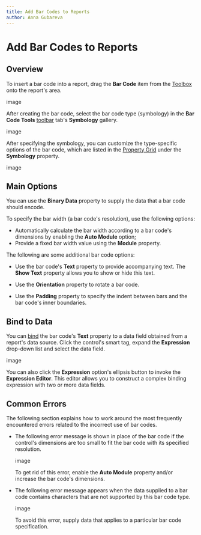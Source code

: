 ```yaml
---
title: Add Bar Codes to Reports
author: Anna Gubareva
---
```

# Add Bar Codes to Reports

## Overview

To insert a bar code into a report, drag the **Bar Code** item from the [Toolbox](../../report-designer-tools/toolbox.md) onto the report's area.

image

After creating the bar code, select the bar code type (symbology) in the **Bar Code Tools** [toolbar](../../report-designer-tools/toolbar.md) tab's **Symbology** gallery.
	
image
	
After specifying the symbology, you can customize the type-specific options of the bar code, which are listed in the [Property Grid](../../report-designer-tools/ui-panels/property-grid) under the **Symbology** property.
	
image

## Main Options

You can use the **Binary Data** property to supply the data that a bar code should encode.

To specify the bar width (a bar code's resolution), use the following options:
	
* Automatically calculate the bar width according to a bar code's dimensions by enabling the **Auto Module** option;
* Provide a fixed bar width value using the **Module** property.

The following are some additional bar code options:
	
* Use the bar code's **Text** property to provide accompanying text. The **Show Text** property allows you to show or hide this text.

* Use the **Orientation** property to rotate a bar code.

* Use the **Padding** property to specify the indent between bars and the bar code's inner boundaries.

## Bind to Data

You can [bind](../../bind-to-data/bind-controls-to-data-expression-bindings.md) the bar code's **Text** property to a data field obtained from a report's data source. Click the control's smart tag, expand the **Expression** drop-down list and select the data field.

image

You can also click the **Expression** option's ellipsis button to invoke the **Expression Editor**. This editor allows you to construct a complex binding expression with two or more data fields.

## Common Errors
The following section explains how to work around the most frequently encountered errors related to the incorrect use of bar codes.

* The following error message is shown in place of the bar code if the control's dimensions are too small to fit the bar code with its specified resolution.
	
	image
	
	To get rid of this error, enable the **Auto Module** property and/or increase the bar code's dimensions.

* The following error message appears when the data supplied to a bar code contains characters that are not supported by this bar code type.
	
	image
	
	To avoid this error, supply data that applies to a particular bar code specification.
